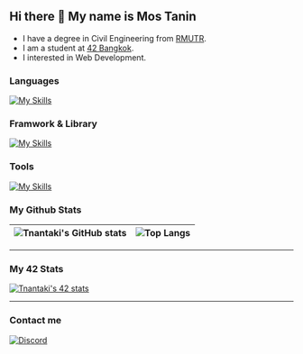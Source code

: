 ## Hi there 👋 My name is Mos Tanin

- I have a degree in Civil Engineering from [RMUTR](https://www.rmutr.ac.th/).
- I am a student at [42 Bangkok](https://www.42bangkok.com/).
- I interested in Web Development.

### Languages

[![My Skills](https://skillicons.dev/icons?i=bash,c,cpp,go,html,css,js,ts,sqlite&perline=10)](https://skillicons.dev)

### Framwork & Library

[![My Skills](https://skillicons.dev/icons?i=bootstrap,react&perline=10)](https://skillicons.dev)

### Tools

[![My Skills](https://skillicons.dev/icons?i=vim,git,docker,figma,nodejs,redis&perline=10)](https://skillicons.dev)

<!--
**Tnantaki/Tnantaki** is a ✨ _special_ ✨ repository because its `README.md` (this file) appears on your GitHub profile.

Here are some ideas to get you started:

- 🔭 I’m currently working on ...
- 🌱 I’m currently learning ...
- 👯 I’m looking to collaborate on ...
- 🤔 I’m looking for help with ...
- 💬 Ask me about ...
- 📫 How to reach me: ...
- 😄 Pronouns: ...
- ⚡ Fun fact: ...
-->

### My Github Stats

| ![Tnantaki's GitHub stats](https://github-readme-stats.vercel.app/api?username=tnantaki&show_icons=true&hide=issues&theme=slateorange) | ![Top Langs](https://github-readme-stats.vercel.app/api/top-langs/?username=tnantaki&layout=compact&theme=slateorange) |
|:-:|:-:|

---

### My 42 Stats

[![Tnantaki's 42 stats](https://badge.mediaplus.ma/darkgray/tnantaki)](https://github.com/oakoudad/badge42)

---

### Contact me

[![Discord](https://skillicons.dev/icons?i=discord)](https://discordapp.com/users/652093395078217728)
